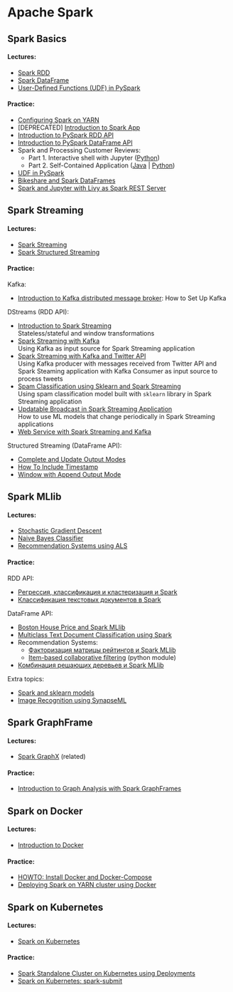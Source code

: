 # Apache Spark

## Spark Basics

#### Lectures:
- [Spark RDD](https://drive.google.com/file/d/1jMTfYdtKAGT5jHaX9QxgwGm-KoYtBRVc/view?usp=sharing)
- [Spark DataFrame](https://drive.google.com/file/d/1zlj4erLDJTbvsBLYPP-ZArr7lnkIIzLE/view?usp=sharing)
- [User-Defined Functions (UDF) in PySpark](https://drive.google.com/file/d/1iUC-IlvbvG7AeD-72-5HWJy3MSZqEdKJ/view?usp=sharing)

#### Practice:
- [Configuring Spark on YARN](docs/spark_basics.md)
- [DEPRECATED] [Introduction to Spark App](https://nbviewer.jupyter.org/github/BigDataProcSystems/Practice/blob/master/spark/notebooks/spark_rdd_intro.ipynb)
- [Introduction to PySpark RDD API](https://nbviewer.jupyter.org/github/BigDataProcSystems/Practice/blob/master/spark/notebooks/spark_rdd_basics.ipynb)
- [Introduction to PySpark DataFrame API](https://nbviewer.jupyter.org/github/BigDataProcSystems/Practice/blob/master/spark/notebooks/spark_df_basics.ipynb)
- Spark and Processing Customer Reviews:
    - Part 1. Interactive shell with Jupyter ([Python](https://nbviewer.jupyter.org/github/BigDataProcSystems/Practice/blob/master/spark/notebooks/spark_rdd_reviews.ipynb))
    - Part 2. Self-Contained Application ([Java](docs/spark_reviews.md) | [Python](docs/spark_reviews_py.md))
- [UDF in PySpark](https://nbviewer.jupyter.org/github/BigDataProcSystems/Practice/blob/master/spark/notebooks/spark_udf.ipynb)
- [Bikeshare and Spark DataFrames](https://nbviewer.jupyter.org/github/BigDataProcSystems/Practice/blob/master/spark/notebooks/spark_gf_biketrips.ipynb)
- [Spark and Jupyter with Livy as Spark REST Server](docs/spark_livy_jupyter.md)

## Spark Streaming

#### Lectures:

- [Spark Streaming](https://drive.google.com/file/d/10LpgzZCyGoO_pTvNSS_nf4ybQG1ezcdh/view?usp=sharing)
- [Spark Structured Streaming](https://drive.google.com/file/d/1lXL00oqy4iVF3ZOkK8j17ECPRdzkYwKv/view?usp=sharing)

#### Practice:

Kafka:
- [Introduction to Kafka distributed message broker](docs/kafka_basics.md): How to Set Up Kafka

DStreams (RDD API):

- [Introduction to Spark Streaming](docs/spark_streaming_intro.md)<br>Stateless/stateful and window transformations 
- [Spark Streaming with Kafka](docs/spark_streaming_kafka.md)<br>Using Kafka as input source for Spark Streaming application
- [Spark Streaming with Kafka and Twitter API](docs/spark_streaming_kafka_tweets.md)<br>Using Kafka producer with messages received from Twitter API and Spark Steaming application with Kafka Consumer as input source to process tweets
- [Spam Classification using Sklearn and Spark Streaming](docs/spark_streaming_classifier.md)<br>Using spam classification model built with `sklearn` library in Spark Streaming application
- [Updatable Broadcast in Spark Streaming Application](docs/spark_streaming_update.md)<br>How to use ML models that change periodically in Spark Streaming applications 
- [Web Service with Spark Streaming and Kafka](docs/spark_streaming_service.md)
<!--[Introduction to Spark Streaming](docs/spark_streaming.md)-->

Structured Streaming (DataFrame API):
- [Complete and Update Output Modes](docs/spark_streaming_structured_output_modes.md)
- [How To Include Timestamp](docs/spark_streaming_structured_append_timestamp.md)
- [Window with Append Output Mode](docs/spark_streaming_structured_window_append.md)

## Spark MLlib

#### Lectures:

- [Stochastic Gradient Descent](https://drive.google.com/file/d/1tCb3A93A0Fo4tkGCo1ckU3-5zt6Jt8VC/view?usp=sharing)
- [Naive Bayes Classifier](https://drive.google.com/file/d/13W5If_KIinFKCJpSe0l9_8jQRuI5mD0S/view?usp=sharing)
- [Recommendation Systems using ALS](https://drive.google.com/file/d/18uJnyk2kP_1Zmn4p5ITnilFjTR0E1xkL/view?usp=sharing)

#### Practice:

RDD API:

- [Регрессия, классификация и кластеризация и Spark](https://nbviewer.jupyter.org/github/BigDataProcSystems/Practice/blob/master/spark/notebooks/spark_rdd_ml_basics.ipynb)
- [Классификация текстовых документов в Spark](https://nbviewer.jupyter.org/github/BigDataProcSystems/Practice/blob/master/spark/notebooks/spark_rdd_ml_spam_classification.ipynb)

DataFrame API:

- [Boston House Price and Spark MLlib](https://nbviewer.jupyter.org/github/BigDataProcSystems/Practice/blob/master/spark/notebooks/spark_df_price_regression_cv.ipynb)
- [Multiclass Text Document Classification using Spark](https://nbviewer.jupyter.org/github/BigDataProcSystems/Practice/blob/master/spark/notebooks/spark_df_docclass.ipynb)
- Recommendation Systems:
    - [Факторизация матрицы рейтингов и Spark MLlib](https://nbviewer.jupyter.org/github/BigDataProcSystems/Practice/blob/master/spark/notebooks/spark_df_movie_recommendation.ipynb)
    - [Item-based collaborative filtering](lib/python/recommend/itemrecom.py) (python module)
- [Комбинация решающих деревьев и Spark MLlib](https://nbviewer.jupyter.org/github/BigDataProcSystems/Practice/blob/master/spark/notebooks/spark_df_purchase_tree.ipynb)

Extra topics:

- [Spark and sklearn models](https://nbviewer.jupyter.org/github/BigDataProcSystems/Practice/blob/master/spark/notebooks/spark_df_sklearn.ipynb)
- [Image Recognition using SynapseML](https://nbviewer.jupyter.org/github/BigDataProcSystems/Practice/blob/master/spark/notebooks/spark_synapseml.ipynb)


## Spark GraphFrame

#### Lectures:

- [Spark GraphX](https://drive.google.com/file/d/1RaU3pxpnrJRQa1fiFWuUU9Mr5yRLfOxh/view?usp=sharing) (related)

#### Practice:

- [Introduction to Graph Analysis with Spark GraphFrames](https://nbviewer.jupyter.org/github/BigDataProcSystems/Practice/blob/master/spark/notebooks/spark_gf_airplanes.ipynb)


## Spark on Docker

#### Lectures:

- [Introduction to Docker](https://drive.google.com/file/d/1vb_fAwhB3oZxnukpuMKYRNFJa0bGn74C/view?usp=sharing) 

#### Practice:

- [HOWTO: Install Docker and Docker-Compose](https://github.com/BigDataProcSystems/Docker/blob/master/docs/howto_install_docker.md)
- [Deploying Spark on YARN cluster using Docker](https://github.com/BigDataProcSystems/Docker/blob/master/docs/spark_docker.md)


## Spark on Kubernetes

#### Lectures:

- [Spark on Kubernetes](https://drive.google.com/file/d/1hKwSqKd-eC3ALg5TxrHQAMDgtUfUTar0/view?usp=sharing) 

#### Practice:

- [Spark Standalone Cluster on Kubernetes using Deployments](https://github.com/BigDataProcSystems/Docker/blob/master/docs/spark_k8s_deployment.md)
- [Spark on Kubernetes: spark-submit](https://github.com/BigDataProcSystems/Docker/blob/master/docs/spark_k8s_spark-submit.md)
